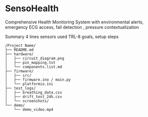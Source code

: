 # SensoHealth
Comprehensive Health Monitoring System with environmental alerts, emergency ECG access, fall detection , pressure contextualization


Summary 4 lines
sensors used TRL-8 goals, setup steps

```  
/Project Name/
├── README.md
├── hardware/
│   ├── circuit_diagram.png
│   ├── pin_mapping.txt
│   └── components.list.md
├── firmware/
│   ├── src/
│   ├── firmware.ino / main.py
│   └── platformio.ini
├── test_logs/
│   ├── breathing_data.csv
│   ├── drift_test_24h.csv
│   └── screenshots/
└── demo/
    └── demo_video.mp4
```

